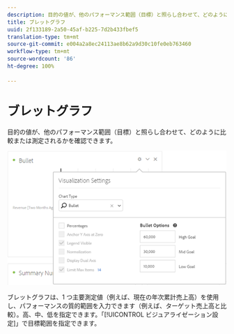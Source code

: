 ```yaml
---
description: 目的の値が、他のパフォーマンス範囲（目標）と照らし合わせて、どのように比較または測定されるかを確認できます。
title: ブレットグラフ
uuid: 2f133189-2a50-45af-b225-7d2b433fbef5
translation-type: tm+mt
source-git-commit: e004a2a8ec24113ae8b62a9d30c10fe0eb763460
workflow-type: tm+mt
source-wordcount: '86'
ht-degree: 100%

---
```



# ブレットグラフ

目的の値が、他のパフォーマンス範囲（目標）と照らし合わせて、どのように比較または測定されるかを確認できます。

![](assets/bullet-image.png)

ブレットグラフは、1 つ主要測定値（例えば、現在の年次累計売上高）を使用し、パフォーマンスの質的範囲を入力できます（例えば、ターゲット売上高と比較）。高、中、低を指定できます。「[!UICONTROL ビジュアライゼーション設定]」で目標範囲を指定できます。
